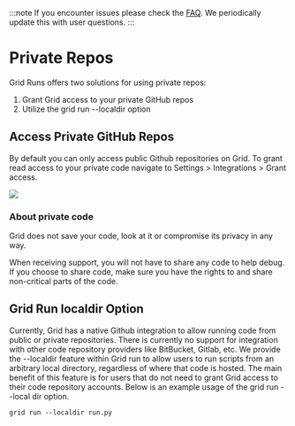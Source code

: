 :::note
If you encounter issues please check the [FAQ](https://docs.grid.ai/features/runs/troubleshooting.md). We periodically update this with user questions.
:::
# Private Repos

Grid Runs offers two solutions for using private repos:
1. Grant Grid access to your private GitHub repos
2. Utilize the grid run --localdir option

## Access Private GitHub Repos

By default you can only access public Github repositories on Grid. To grant read access to your private code navigate to Settings &gt; Integrations &gt; Grant access.

![](/images/platform/grant_github_access.gif)

### About private code

Grid does not save your code, look at it or compromise its privacy in any way.

When receiving support, you will not have to share any code to help debug. If you choose to share code, make sure you have the rights to and share non-critical parts of the code.

## Grid Run localdir Option
Currently, Grid has a native Github integration to allow running code from public or private repositories. There is currently no support for integration with other code repository providers like BitBucket, Gitlab, etc. We provide the --localdir feature within Grid run to allow users to run scripts from an arbitrary local directory, regardless of where that code is hosted. The main benefit of this feature is for users that do not need to grant Grid access to their code repository accounts. Below is an example usage of the grid run --local dir option.

```
grid run --localdir run.py
```
